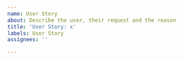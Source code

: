 ```yaml
---
name: User Story
about: Describe the user, their request and the reason
title: 'User Story: x'
labels: User Story
assignees: ''

---
```



